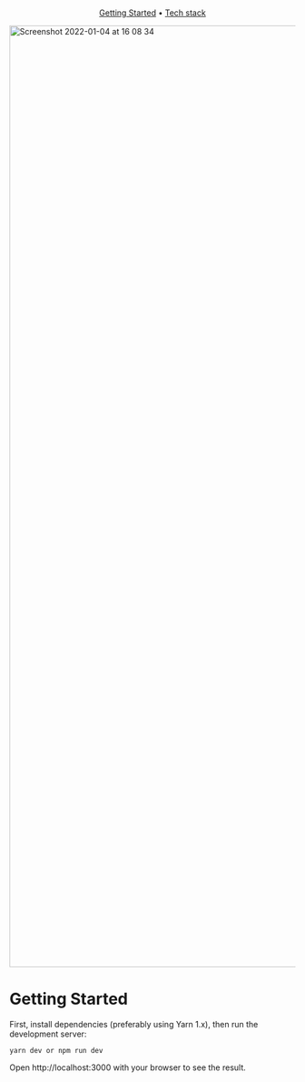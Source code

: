 <div align="center">
  <h1></h1>
  <p>
    <a href="#getting-started">Getting Started</a>
     • <a href="#tech-stack">Tech stack</a>
  </p>
</div>

<img width="1657" alt="Screenshot 2022-01-04 at 16 08 34" src="https://user-images.githubusercontent.com/59574576/152062721-87775f12-f497-4120-a440-f81cfb47cf65.png"/>

# Getting Started

First, install dependencies (preferably using Yarn 1.x), then run the development server:

`yarn dev or npm run dev`

Open http://localhost:3000 with your browser to see the result.

